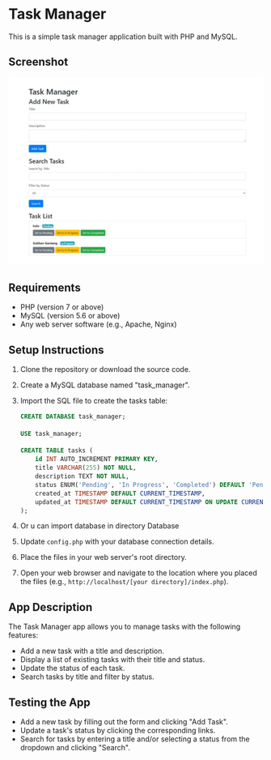 # Task Manager

This is a simple task manager application built with PHP and MySQL.

## Screenshot

![Screenshot](Screenshot.jpeg)

## Requirements

- PHP (version 7 or above)
- MySQL (version 5.6 or above)
- Any web server software (e.g., Apache, Nginx)

## Setup Instructions

1. Clone the repository or download the source code.

2. Create a MySQL database named "task_manager".

3. Import the SQL file to create the tasks table:

   ```sql
   CREATE DATABASE task_manager;

   USE task_manager;

   CREATE TABLE tasks (
       id INT AUTO_INCREMENT PRIMARY KEY,
       title VARCHAR(255) NOT NULL,
       description TEXT NOT NULL,
       status ENUM('Pending', 'In Progress', 'Completed') DEFAULT 'Pending',
       created_at TIMESTAMP DEFAULT CURRENT_TIMESTAMP,
       updated_at TIMESTAMP DEFAULT CURRENT_TIMESTAMP ON UPDATE CURRENT_TIMESTAMP
   );
   ```

4. Or u can import database in directory Database

5. Update `config.php` with your database connection details.

6. Place the files in your web server's root directory.

7. Open your web browser and navigate to the location where you placed the files (e.g., `http://localhost/[your directory]/index.php`).

## App Description

The Task Manager app allows you to manage tasks with the following features:

- Add a new task with a title and description.
- Display a list of existing tasks with their title and status.
- Update the status of each task.
- Search tasks by title and filter by status.

## Testing the App

- Add a new task by filling out the form and clicking "Add Task".
- Update a task's status by clicking the corresponding links.
- Search for tasks by entering a title and/or selecting a status from the dropdown and clicking "Search".
